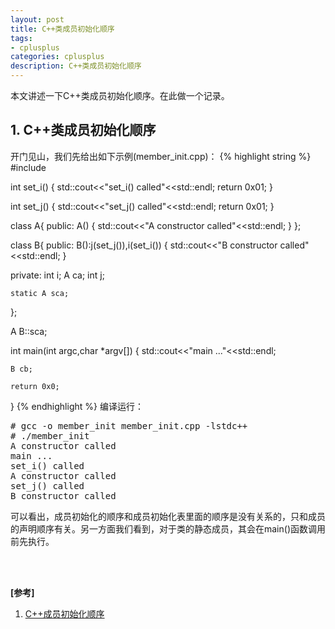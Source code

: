 ```yaml
---
layout: post
title: C++类成员初始化顺序
tags:
- cplusplus
categories: cplusplus
description: C++类成员初始化顺序
---
```


本文讲述一下C++类成员初始化顺序。在此做一个记录。

<!-- more -->

 
## 1. C++类成员初始化顺序
开门见山，我们先给出如下示例(member_init.cpp)：
{% highlight string %}
#include <iostream>


int set_i()
{
	std::cout<<"set_i() called"<<std::endl;
	return 0x01;
}

int set_j()
{
	std::cout<<"set_j() called"<<std::endl;
	return 0x01;
}

class A{
public:
	A()
	{
		std::cout<<"A constructor called"<<std::endl;
	}
};

class B{
public:
	B():j(set_j()),i(set_i())
	{
		std::cout<<"B constructor called"<<std::endl;
	}

private:
	int i;
	A ca;
	int j;

	static A sca;
};

A B::sca;

int main(int argc,char *argv[])
{
	std::cout<<"main ..."<<std::endl;

	B cb;

	return 0x0;
}
{% endhighlight %}
编译运行：
<pre>
# gcc -o member_init member_init.cpp -lstdc++
# ./member_init 
A constructor called
main ...
set_i() called
A constructor called
set_j() called
B constructor called
</pre>
可以看出，成员初始化的顺序和成员初始化表里面的顺序是没有关系的，只和成员的声明顺序有关。另一方面我们看到，对于类的静态成员，其会在main()函数调用前先执行。



<br />
<br />

**[参考]**


1. [C++成员初始化顺序](https://www.cnblogs.com/xxNote/p/4200491.html)


<br />
<br />
<br />





